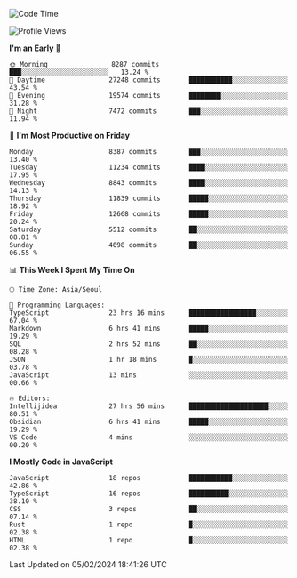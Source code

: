<!--START_SECTION:waka-->
![Code Time](http://img.shields.io/badge/Code%20Time-5%2C609%20hrs%2055%20mins-blue)

![Profile Views](http://img.shields.io/badge/Profile%20Views-0-blue)

**I'm an Early 🐤** 

```text
🌞 Morning                8287 commits        ███░░░░░░░░░░░░░░░░░░░░░░   13.24 % 
🌆 Daytime                27248 commits       ███████████░░░░░░░░░░░░░░   43.54 % 
🌃 Evening                19574 commits       ████████░░░░░░░░░░░░░░░░░   31.28 % 
🌙 Night                  7472 commits        ███░░░░░░░░░░░░░░░░░░░░░░   11.94 % 
```
📅 **I'm Most Productive on Friday** 

```text
Monday                   8387 commits        ███░░░░░░░░░░░░░░░░░░░░░░   13.40 % 
Tuesday                  11234 commits       ████░░░░░░░░░░░░░░░░░░░░░   17.95 % 
Wednesday                8843 commits        ████░░░░░░░░░░░░░░░░░░░░░   14.13 % 
Thursday                 11839 commits       █████░░░░░░░░░░░░░░░░░░░░   18.92 % 
Friday                   12668 commits       █████░░░░░░░░░░░░░░░░░░░░   20.24 % 
Saturday                 5512 commits        ██░░░░░░░░░░░░░░░░░░░░░░░   08.81 % 
Sunday                   4098 commits        ██░░░░░░░░░░░░░░░░░░░░░░░   06.55 % 
```


📊 **This Week I Spent My Time On** 

```text
🕑︎ Time Zone: Asia/Seoul

💬 Programming Languages: 
TypeScript               23 hrs 16 mins      █████████████████░░░░░░░░   67.04 % 
Markdown                 6 hrs 41 mins       █████░░░░░░░░░░░░░░░░░░░░   19.29 % 
SQL                      2 hrs 52 mins       ██░░░░░░░░░░░░░░░░░░░░░░░   08.28 % 
JSON                     1 hr 18 mins        █░░░░░░░░░░░░░░░░░░░░░░░░   03.78 % 
JavaScript               13 mins             ░░░░░░░░░░░░░░░░░░░░░░░░░   00.66 % 

🔥 Editors: 
Intellijidea             27 hrs 56 mins      ████████████████████░░░░░   80.51 % 
Obsidian                 6 hrs 41 mins       █████░░░░░░░░░░░░░░░░░░░░   19.29 % 
VS Code                  4 mins              ░░░░░░░░░░░░░░░░░░░░░░░░░   00.20 % 
```

**I Mostly Code in JavaScript** 

```text
JavaScript               18 repos            ███████████░░░░░░░░░░░░░░   42.86 % 
TypeScript               16 repos            ██████████░░░░░░░░░░░░░░░   38.10 % 
CSS                      3 repos             ██░░░░░░░░░░░░░░░░░░░░░░░   07.14 % 
Rust                     1 repo              █░░░░░░░░░░░░░░░░░░░░░░░░   02.38 % 
HTML                     1 repo              █░░░░░░░░░░░░░░░░░░░░░░░░   02.38 % 
```




 Last Updated on 05/02/2024 18:41:26 UTC
<!--END_SECTION:waka-->
